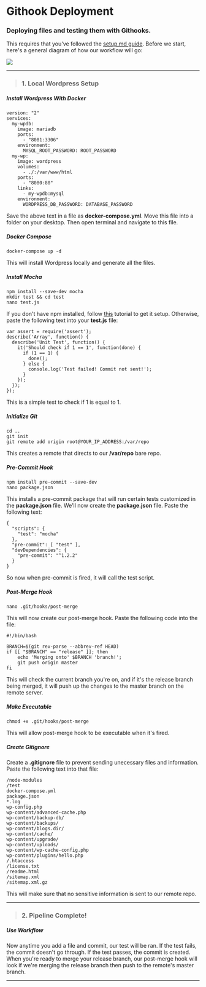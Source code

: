 # Githook Deployment
### Deploying files and testing them with Githooks.

This requires that you've followed the [setup.md guide](https://github.com/bbcharlton/DWA/blob/4d892cbebb893fd6d1958b83c7338656356c8215/setup.md). Before we start, here's a general diagram of how our workflow will go:

![](http://imgur.com/a/t9sSH)

___

> ### 1. Local Wordpress Setup

##### Install Wordpress With Docker

```shell
version: "2"
services:
  my-wpdb:
    image: mariadb
    ports:
      - "8081:3306"
    environment:
      MYSQL_ROOT_PASSWORD: ROOT_PASSWORD
  my-wp:
    image: wordpress
    volumes:
      - ./:/var/www/html
    ports:
      - "8080:80"
    links:
      - my-wpdb:mysql
    environment:
      WORDPRESS_DB_PASSWORD: DATABASE_PASSWORD
```

Save the above text in a file as **docker-compose.yml**. Move this file into a folder on your desktop. Then open terminal and navigate to this file.

##### Docker Compose

```shell
docker-compose up -d
```

This will install Wordpress locally and generate all the files.

##### Install Mocha

```shell
npm install --save-dev mocha
mkdir test && cd test
nano test.js
```

If you don't have npm installed, follow [this](http://blog.npmjs.org/post/85484771375/how-to-install-npm) tutorial to get it setup. Otherwise, paste the following text into your **test.js** file:

```shell
var assert = require('assert');
describe('Array', function() {
  describe('Unit Test', function() {
    it('Should check if 1 == 1', function(done) {
      if (1 == 1) {
      	done();
      } else {
      	console.log('Test failed! Commit not sent!');
      }
    });
  });
});
```

This is a simple test to check if 1 is equal to 1.

##### Initialize Git

```shell
cd ..
git init
git remote add origin root@YOUR_IP_ADDRESS:/var/repo
```

This creates a remote that directs to our **/var/repo** bare repo.

##### Pre-Commit Hook

```shell
npm install pre-commit --save-dev
nano package.json
```

This installs a pre-commit package that will run certain tests customized in the **package.json** file. We'll now create the **package.json** file. Paste the following text:

```shell
{
  "scripts": {
    "test": "mocha"
  },
  "pre-commit": [ "test" ],
  "devDependencies": {
    "pre-commit": "^1.2.2"
  }
}
```

So now when pre-commit is fired, it will call the test script.

##### Post-Merge Hook

```shell
nano .git/hooks/post-merge
```

This will now create our post-merge hook. Paste the following code into the file:

```shell
#!/bin/bash

BRANCH=$(git rev-parse --abbrev-ref HEAD)
if [[ "$BRANCH" == "release" ]]; then
	echo 'Merging onto' $BRANCH 'branch!';
	git push origin master
fi
```

This will check the current branch you're on, and if it's the release branch being merged, it will push up the changes to the master branch on the remote server.

##### Make Executable

```shell
chmod +x .git/hooks/post-merge
```

This will allow post-merge hook to be executable when it's fired.

##### Create Gitignore 

Create a **.gitignore** file to prevent sending unecessary files and information. Paste the following text into that file:

```shell
/node-modules
/test
docker-compose.yml
package.json
*.log
wp-config.php
wp-content/advanced-cache.php
wp-content/backup-db/
wp-content/backups/
wp-content/blogs.dir/
wp-content/cache/
wp-content/upgrade/
wp-content/uploads/
wp-content/wp-cache-config.php
wp-content/plugins/hello.php
/.htaccess
/license.txt
/readme.html
/sitemap.xml
/sitemap.xml.gz
```

This will make sure that no sensitive information is sent to our remote repo.

___

> ### 2. Pipeline Complete!

##### Use Workflow

Now anytime you add a file and commit, our test will be ran. If the test fails, the commit doesn't go through. If the test passes, the commit is created. When you're ready to merge your release branch, our post-merge hook will look if we're merging the release branch then push to the remote's master branch.

___
